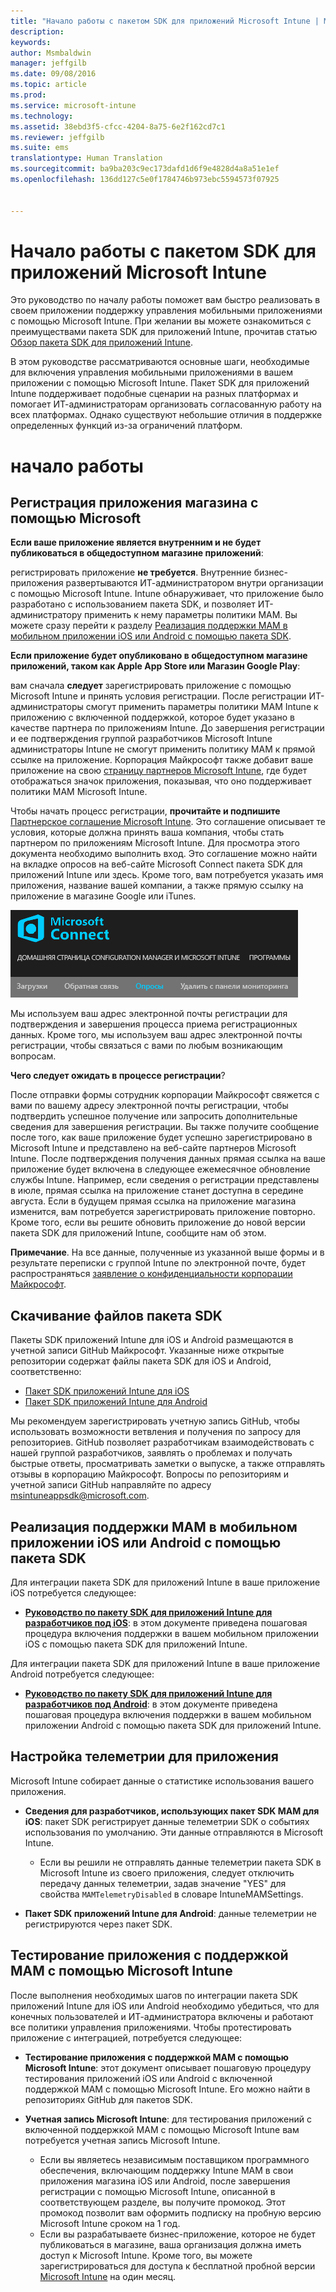 ```yaml
---
title: "Начало работы с пакетом SDK для приложений Microsoft Intune | Microsoft Intune"
description: 
keywords: 
author: Msmbaldwin
manager: jeffgilb
ms.date: 09/08/2016
ms.topic: article
ms.prod: 
ms.service: microsoft-intune
ms.technology: 
ms.assetid: 38ebd3f5-cfcc-4204-8a75-6e2f162cd7c1
ms.reviewer: jeffgilb
ms.suite: ems
translationtype: Human Translation
ms.sourcegitcommit: ba9ba203c9ec173dafd1d6f9e4828d4a8a51e1ef
ms.openlocfilehash: 136dd127c5e0f1784746b973ebc5594573f07925


---
```


# Начало работы с пакетом SDK для приложений Microsoft Intune

Это руководство по началу работы поможет вам быстро реализовать в своем приложении поддержку управления мобильными приложениями с помощью Microsoft Intune. При желании вы можете ознакомиться с преимуществами пакета SDK для приложений Intune, прочитав статью [Обзор пакета SDK для приложений Intune](intune-app-sdk.md).

В этом руководстве рассматриваются основные шаги, необходимые для включения управления мобильными приложениями в вашем приложении с помощью Microsoft Intune. Пакет SDK для приложений Intune поддерживает подобные сценарии на разных платформах и помогает ИТ-администраторам организовать согласованную работу на всех платформах. Однако существуют небольшие отличия в поддержке определенных функций из-за ограничений платформ.

# начало работы

## Регистрация приложения магазина с помощью Microsoft

**Если ваше приложение является внутренним и не будет публиковаться в общедоступном магазине приложений**:

регистрировать приложение **не требуется**. Внутренние бизнес-приложения развертываются ИТ-администратором внутри организации с помощью Microsoft Intune. Intune обнаруживает, что приложение было разработано с использованием пакета SDK, и позволяет ИТ-администратору применить к нему параметры политики MAM. Вы можете сразу перейти к разделу [Реализация поддержки MAM в мобильном приложении iOS или Android с помощью пакета SDK](#enable-your-ios-or-android-mobile-app-for-mam-with-the-sdk).

**Если приложение будет опубликовано в общедоступном магазине приложений, таком как Apple App Store или Магазин Google Play**: 

вам сначала **следует** зарегистрировать приложение с помощью Microsoft Intune и принять условия регистрации. После регистрации ИТ-администраторы смогут применить параметры политики MAM Intune к приложению с включенной поддержкой, которое будет указано в качестве партнера по приложениям Intune. До завершения регистрации и ее подтверждения группой разработчиков Microsoft Intune администраторы Intune не смогут применить политику MAM к прямой ссылке на приложение. Корпорация Майкрософт также добавит ваше приложение на свою [страницу партнеров Microsoft Intune](https://www.microsoft.com/en-us/cloud-platform/microsoft-intune-partners), где будет отображаться значок приложения, показывая, что оно поддерживает политики MAM Microsoft Intune.

Чтобы начать процесс регистрации, **прочитайте и подпишите** [Партнерское соглашение Microsoft Intune](https://connect.microsoft.com/ConfigurationManagervnext/Survey/Survey.aspx?SurveyID=17806). Это соглашение описывает те условия, которые должна принять ваша компания, чтобы стать партнером по приложениям Microsoft Intune. Для просмотра этого документа необходимо выполнить вход. Это соглашение можно найти на вкладке опросов на веб-сайте Microsoft Connect пакета SDK для приложений Intune или здесь. Кроме того, вам потребуется указать имя приложения, название вашей компании, а также прямую ссылку на приложение в магазине Google или iTunes.

![Microsoft Connect](../media/microsoft-connect.png)

Мы используем ваш адрес электронной почты регистрации для подтверждения и завершения процесса приема регистрационных данных. Кроме того, мы используем ваш адрес электронной почты регистрации, чтобы связаться с вами по любым возникающим вопросам.

**Чего следует ожидать в процессе регистрации**? 

После отправки формы сотрудник корпорации Майкрософт свяжется с вами по вашему адресу электронной почты регистрации, чтобы подтвердить успешное получение или запросить дополнительные сведения для завершения регистрации. Вы также получите сообщение после того, как ваше приложение будет успешно зарегистрировано в Microsoft Intune и представлено на веб-сайте партнеров Microsoft Intune. После подтверждения получения данных прямая ссылка на ваше приложение будет включена в следующее ежемесячное обновление службы Intune. Например, если сведения о регистрации представлены в июле, прямая ссылка на приложение станет доступна в середине августа. Если в будущем прямая ссылка на приложение магазина изменится, вам потребуется зарегистрировать приложение повторно. Кроме того, если вы решите обновить приложение до новой версии пакета SDK для приложений Intune, сообщите нам об этом.

**Примечание**. На все данные, полученные из указанной выше формы и в результате переписки с группой Intune по электронной почте, будет распространяться [заявление о конфиденциальности корпорации Майкрософт](https://www.microsoft.com/en-us/privacystatement/default.aspx).

## Скачивание файлов пакета SDK

Пакеты SDK приложений Intune для iOS и Android размещаются в учетной записи GitHub Майкрософт. Указанные ниже открытые репозитории содержат файлы пакета SDK для iOS и Android, соответственно:

* [Пакет SDK приложений Intune для iOS](https://github.com/msintuneappsdk/ms-intune-app-sdk-ios)
* [Пакет SDK приложений Intune для Android](https://github.com/msintuneappsdk/ms-intune-app-sdk-android)

Мы рекомендуем зарегистрировать учетную запись GitHub, чтобы использовать возможности ветвления и получения по запросу для репозиториев. GitHub позволяет разработчикам взаимодействовать с нашей группой разработчиков, заявлять о проблемах и получать быстрые ответы, просматривать заметки о выпуске, а также отправлять отзывы в корпорацию Майкрософт. Вопросы по репозиториям и учетной записи GitHub направляйте по адресу msintuneappsdk@microsoft.com.

## Реализация поддержки MAM в мобильном приложении iOS или Android с помощью пакета SDK

Для интеграции пакета SDK для приложений Intune в ваше приложение iOS потребуется следующее: 

* **[Руководство по пакету SDK для приложений Intune для разработчиков под iOS](intune-app-sdk-ios.md)**: в этом документе приведена пошаговая процедура включения поддержки в вашем мобильном приложении iOS с помощью пакета SDK для приложений Intune. 


Для интеграции пакета SDK для приложений Intune в ваше приложение Android потребуется следующее:

* **[Руководство по пакету SDK для приложений Intune для разработчиков под Android](intune-app-sdk-android.md)**: в этом документе приведена пошаговая процедура включения поддержки в вашем мобильном приложении Android с помощью пакета SDK для приложений Intune. 



## Настройка телеметрии для приложения

Microsoft Intune собирает данные о статистике использования вашего приложения.

* **Сведения для разработчиков, использующих пакет SDK MAM для iOS**: пакет SDK регистрирует данные телеметрии SDK о событиях использования по умолчанию. Эти данные отправляются в Microsoft Intune.

    * Если вы решили не отправлять данные телеметрии пакета SDK в Microsoft Intune из своего приложения, следует отключить передачу данных телеметрии, задав значение "YES" для свойства `MAMTelemetryDisabled` в словаре IntuneMAMSettings.

* **Пакет SDK приложений Intune для Android**: данные телеметрии не регистрируются через пакет SDK.

## Тестирование приложения с поддержкой MAM с помощью Microsoft Intune

После выполнения необходимых шагов по интеграции пакета SDK приложений Intune для iOS или Android необходимо убедиться, что для конечных пользователей и ИТ-администратора включены и работают все политики управления приложениями. Чтобы протестировать приложение с интеграцией, потребуется следующее:

<!--TODO-->

* **Тестирование приложения с поддержкой MAM с помощью Microsoft Intune**: этот документ описывает пошаговую процедуру тестирования приложений iOS или Android с включенной поддержкой MAM с помощью Microsoft Intune. Его можно найти в репозиториях GitHub для пакетов SDK.

* **Учетная запись Microsoft Intune**: для тестирования приложений с включенной поддержкой MAM с помощью Microsoft Intune вам потребуется учетная запись Microsoft Intune. 
    * Если вы являетесь независимым поставщиком программного обеспечения, включающим поддержку Intune MAM в свои приложения магазина iOS или Android, после завершения регистрации с помощью Microsoft Intune, описанной в соответствующем разделе, вы получите промокод. Этот промокод позволит вам оформить подписку на пробную версию Microsoft Intune сроком на 1 год. 
    * Если вы разрабатываете бизнес-приложение, которое не будет публиковаться в магазине, ваша организация должна иметь доступ к Microsoft Intune. Кроме того, вы можете зарегистрироваться для доступа к бесплатной пробной версии [Microsoft Intune](https://portal.office.com/Signup/Signup.aspx?OfferId=40BE278A-DFD1-470a-9EF7-9F2596EA7FF9&dl=INTUNE_A&ali=1#0) на один месяц.




<!--HONumber=Sep16_HO4-->


